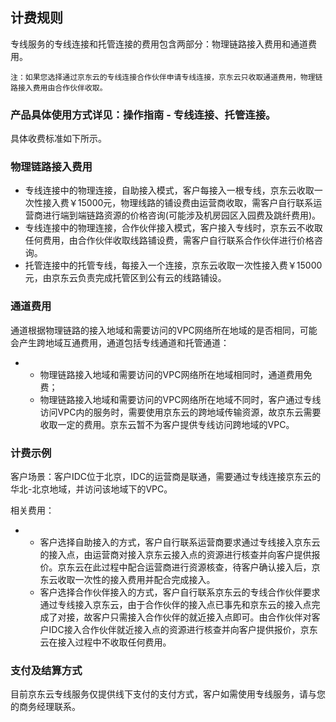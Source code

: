 ## **计费规则**

专线服务的专线连接和托管连接的费用包含两部分：物理链路接入费用和通道费用。

``注：如果您选择通过京东云的专线连接合作伙伴申请专线连接，京东云只收取通道费用，物理链路接入费用由合作伙伴收取。``



### 产品具体使用方式详见：操作指南 - 专线连接、托管连接。



具体收费标准如下所示。

### **物理链路接入费用**

- 专线连接中的物理连接，自助接入模式，客户每接入一根专线，京东云收取一次性接入费￥15000元，物理线路的铺设费由运营商收取，需客户自行联系运营商进行端到端链路资源的价格咨询(可能涉及机房园区入园费及跳纤费用)。
- 专线连接中的物理连接，合作伙伴接入模式，客户接入专线时，京东云不收取任何费用，由合作伙伴收取线路铺设费，需客户自行联系合作伙伴进行价格咨询。
- 托管连接中的托管专线，每接入一个连接，京东云收取一次性接入费￥15000元，由京东云负责完成托管区到公有云的线路铺设。



### **通道费用**

通道根据物理链路的接入地域和需要访问的VPC网络所在地域的是否相同，可能会产生跨地域互通费用，通道包括专线通道和托管通道：

- - 物理链路接入地域和需要访问的VPC网络所在地域相同时，通道费用免费；
  - 物理链路接入地域和需要访问的VPC网络所在地域不同时，客户通过专线访问VPC内的服务时，需要使用京东云的跨地域传输资源，故京东云需要收取一定的费用。京东云暂不为客户提供专线访问跨地域的VPC。



### **计费示例**

客户场景：客户IDC位于北京，IDC的运营商是联通，需要通过专线连接京东云的华北-北京地域，并访问该地域下的VPC。

相关费用：

- - 客户选择自助接入的方式，客户自行联系运营商要求通过专线接入京东云的接入点，由运营商对接入京东云接入点的资源进行核查并向客户提供报价。京东云在此过程中配合运营商进行资源核查，待客户确认接入后，京东云收取一次性的接入费用并配合完成接入。
  - 客户选择合作伙伴接入的方式，客户自行联系京东云的专线合作伙伴要求通过专线接入京东云，由于合作伙伴的接入点已事先和京东云的接入点完成了对接，故客户只需接入合作伙伴的就近接入点即可。由合作伙伴对客户IDC接入合作伙伴就近接入点的资源进行核查并向客户提供报价，京东云在接入过程中不收取任何费用。



### **支付及结算方式**

目前京东云专线服务仅提供线下支付的支付方式，客户如需使用专线服务，请与您的商务经理联系。
